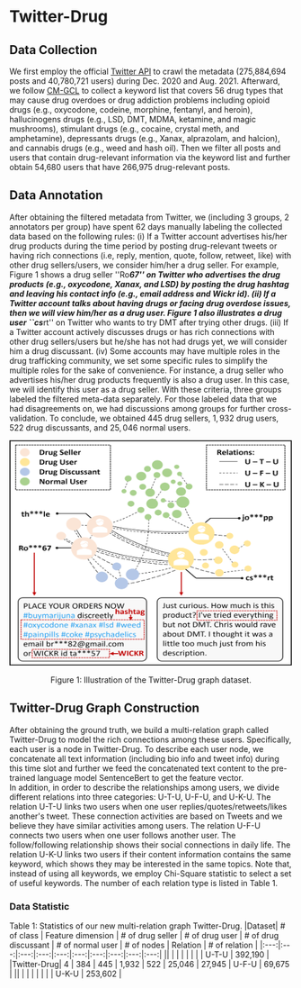 




# Twitter-Drug 




## Data Collection 
We first employ the official [Twitter API](https://developer.x.com/en/docs/x-api) to crawl the metadata (275,884,694 posts and 40,780,721 users) during Dec. 2020 and Aug. 2021. 
Afterward, we follow [CM-GCL](https://github.com/graphprojects/CM-GCL) to collect a keyword list that covers 56 drug types that may cause drug overdoes or drug addiction problems including opioid drugs (e.g., oxycodone, codeine, morphine, fentanyl, and heroin), hallucinogens drugs (e.g., LSD, DMT, MDMA, ketamine, and magic mushrooms), stimulant drugs (e.g., cocaine, crystal meth, and amphetamine), depressants drugs (e.g., Xanax, alprazolam, and halcion), and cannabis drugs (e.g., weed and hash oil). 
Then we filter all posts and users that contain drug-relevant information via the keyword list and further obtain 54,680 users that have 266,975 drug-relevant posts.


## Data Annotation 
After obtaining the filtered metadata from Twitter, we (including 3 groups, 2 annotators per group) have spent 62 days manually labeling the collected data based on the following rules: 
(i) If a Twitter account advertises his/her drug products during the time period by posting drug-relevant tweets or having rich connections (i.e, reply, mention, quote, follow, retweet, like) with other drug sellers/users, we consider him/her a drug seller. 
For example, Figure 1 shows a drug seller ''Ro***67'' on Twitter who advertises the drug products (e.g., oxycodone, Xanax, and LSD) by posting the drug hashtag and leaving his contact info (e.g., email address and Wickr id). 
(ii) If a Twitter account talks about having drugs or facing drug overdose issues, then we will view him/her as a drug user.
Figure 1 also illustrates a drug user ``cs***rt'' on Twitter who wants to try DMT after trying other drugs. 
(iii) If a Twitter account actively discusses drugs or has rich connections with other drug sellers/users but he/she has not had drugs yet, we will consider him a drug discussant. 
(iv) Some accounts may have multiple roles in the drug trafficking community, we set some specific rules to simplify the multiple roles for the sake of convenience. 
For instance, a drug seller who advertises his/her drug products frequently is also a drug user. In this case, we will identify this user as a drug seller. 
With these criteria, three groups labeled the filtered meta-data separately. 
For those labeled data that we had disagreements on, we had discussions among groups for further cross-validation. 
To conclude, we obtained $445$ drug sellers, $1,932$ drug users, $522$ drug discussants, and $25,046$ normal users. 
<div align="center">
<img src="https://github.com/graphprojects/AD-GSMOTE/blob/main/figs/data.png" width="1200", height="400" alt="Illustration of the Twitter-Drug graph dataset">
<p>Figure 1: Illustration of the Twitter-Drug graph dataset.</p>
</div>

## Twitter-Drug Graph Construction 
After obtaining the ground truth, we build a multi-relation graph called Twitter-Drug to model the rich connections among these users. 
Specifically, each user is a node in Twitter-Drug. 
To describe each user node, we concatenate all text information (including bio info and tweet info) during this time slot and further we feed the concatenated text content to the pre-trained language model SentenceBert to get the feature vector.  
In addition, in order to describe the relationships among users, we divide different relations into three categories: U-T-U, U-F-U, and U-K-U. 
The relation U-T-U links two users when one user replies/quotes/retweets/likes another's tweet. 
These connection activities are based on Tweets and we believe they have similar activities among users. 
The relation U-F-U connects two users when one user follows another user. 
The follow/following relationship shows their social connections in daily life. 
The relation U-K-U links two users if their content information contains the same keyword, which shows they may be interested in the same topics. 
Note that, instead of using all keywords, we employ Chi-Square statistic to select a set of useful keywords. The number of each relation type is listed in Table 1. 


### Data Statistic 
Table 1: Statistics of our new multi-relation graph Twitter-Drug.
|Dataset| # of class | Feature dimension | # of drug seller | # of drug user | # of drug discussant | # of normal user | # of nodes | Relation | # of relation |
|:---:|:---:|:---:|:---:|:---:|:---:|:---:|:---:|:---:|:---:|
||  |  |  |  |  | | | U-T-U | 392,190 |
|Twitter-Drug| 4 | 384 |  445 | 1,932 | 522 | 25,046 | 27,945 | U-F-U | 69,675 |
||  | |  |  |  | |  | U-K-U | 253,602 |
